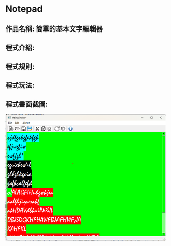 # Notepad

## <b>作品名稱:</b> 簡單的基本文字編輯器
## <b>程式介紹</b>: 
## <b>程式規則:</b>
## <b>程式玩法:</b>


## <b>程式畫面截圖:</b>
![Alt text](https://github.com/jimmyye1118/Notepad/blob/master/ima.png)
